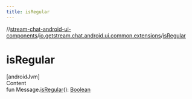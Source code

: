 ```yaml
---
title: isRegular
---
```

//[stream-chat-android-ui-components](../../index.md)/[io.getstream.chat.android.ui.common.extensions](index.md)/[isRegular](isRegular.md)



# isRegular  
[androidJvm]  
Content  
fun Message.[isRegular](isRegular.md)(): [Boolean](https://kotlinlang.org/api/latest/jvm/stdlib/kotlin/-boolean/index.html)  



